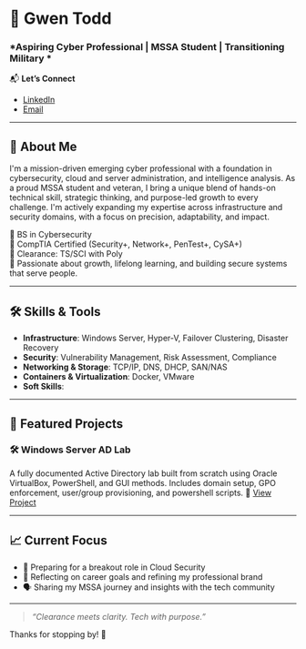 # 💫 **Gwen Todd**  
### *Aspiring Cyber Professional | MSSA Student | Transitioning Military *

📬 **Let’s Connect**  
- [LinkedIn](https://www.linkedin.com/in/gwendolyn-todd)  
- [Email](mailto:gwendolyn.todd1@outlook.com)  

---

## 🚀 About Me

I'm a mission-driven emerging cyber professional with a foundation in cybersecurity, cloud and server administration, and intelligence analysis. As a proud MSSA student and veteran, I bring a unique blend of hands-on technical skill, strategic thinking, and purpose-led growth to every challenge. I'm actively expanding my expertise across infrastructure and security domains, with a focus on precision, adaptability, and impact.

🔹 BS in Cybersecurity  
🔹 CompTIA Certified (Security+, Network+, PenTest+, CySA+)  
🔹 Clearance: TS/SCI with Poly  
🔹 Passionate about growth, lifelong learning, and building secure systems that serve people.

---

## 🛠️ Skills & Tools

- **Infrastructure**: Windows Server, Hyper-V, Failover Clustering, Disaster Recovery  
- **Security**: Vulnerability Management, Risk Assessment, Compliance  
- **Networking & Storage**: TCP/IP, DNS, DHCP, SAN/NAS  
- **Containers & Virtualization**: Docker, VMware  
- **Soft Skills**:

---

## 🚀 Featured Projects

### 🛠️ Windows Server AD Lab
A fully documented Active Directory lab built from scratch using Oracle VirtualBox, PowerShell, and GUI methods. Includes domain setup, GPO enforcement, user/group provisioning, and powershell scripts.
🔗 [View Project](https://github.com/gwentodd/Windows-Server-AD-Lab)

---

## 📈 Current Focus

- 🎯 Preparing for a breakout role in Cloud Security
- 🧠 Reflecting on career goals and refining my professional brand  
- 🗣️ Sharing my MSSA journey and insights with the tech community

---

> _“Clearance meets clarity. Tech with purpose.”_

Thanks for stopping by! 🌟
